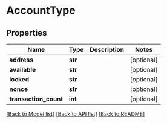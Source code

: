 # AccountType

## Properties
Name | Type | Description | Notes
------------ | ------------- | ------------- | -------------
**address** | **str** |  | [optional] 
**available** | **str** |  | [optional] 
**locked** | **str** |  | [optional] 
**nonce** | **str** |  | [optional] 
**transaction_count** | **int** |  | [optional] 

[[Back to Model list]](../README.md#documentation-for-models) [[Back to API list]](../README.md#documentation-for-api-endpoints) [[Back to README]](../README.md)


